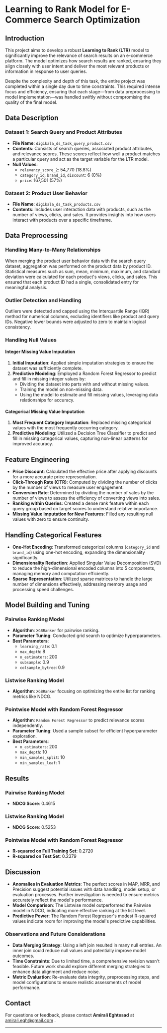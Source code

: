 

# Learning to Rank Model for E-Commerce Search Optimization

## Introduction

This project aims to develop a robust **Learning to Rank (LTR)** model to significantly improve the relevance of search results on an e-commerce platform. The model optimizes how search results are ranked, ensuring they align closely with user intent and deliver the most relevant products or information in response to user queries.

Despite the complexity and depth of this task, the entire project was completed within a single day due to time constraints. This required intense focus and efficiency, ensuring that each stage—from data preprocessing to model implementation—was handled swiftly without compromising the quality of the final model.

## Data Description

### Dataset 1: Search Query and Product Attributes

- **File Name**: `digikala_ds_task_query_product.csv`
- **Contents**: Consists of search queries, associated product attributes, and relevance scores. These scores reflect how well a product matches a particular query and act as the target variable for the LTR model.
- **Null Values**:
  - `relevancy_score_2`: 54,770 (18.8%)
  - `category_id`, `brand_id`, `discount`: 6 (0%)
  - `price`: 167,501 (57%)

### Dataset 2: Product User Behavior

- **File Name**: `digikala_ds_task_products.csv`
- **Contents**: Includes user interaction data with products, such as the number of views, clicks, and sales. It provides insights into how users interact with products over a specific timeframe.

## Data Preprocessing

### Handling Many-to-Many Relationships

When merging the product user behavior data with the search query dataset, aggregation was performed on the product data by product ID. Statistical measures such as sum, mean, minimum, maximum, and standard deviation were calculated for each product's views, clicks, and sales. This ensured that each product ID had a single, consolidated entry for meaningful analysis.

### Outlier Detection and Handling

Outliers were detected and capped using the Interquartile Range (IQR) method for numerical columns, excluding identifiers like product and query IDs. Negative lower bounds were adjusted to zero to maintain logical consistency.

### Handling Null Values

#### Integer Missing Value Imputation

1. **Initial Imputation**: Applied simple imputation strategies to ensure the dataset was sufficiently complete.
2. **Predictive Modeling**: Employed a Random Forest Regressor to predict and fill in missing integer values by:
   - Dividing the dataset into parts with and without missing values.
   - Training the model on non-missing data.
   - Using the model to estimate and fill missing values, leveraging data relationships for accuracy.

#### Categorical Missing Value Imputation

1. **Most Frequent Category Imputation**: Replaced missing categorical values with the most frequently occurring category.
2. **Predictive Modeling**: Utilized a Decision Tree Classifier to predict and fill in missing categorical values, capturing non-linear patterns for improved accuracy.

## Feature Engineering

- **Price Discount**: Calculated the effective price after applying discounts for a more accurate price representation.
- **Click-Through Rate (CTR)**: Computed by dividing the number of clicks by the number of views to measure user engagement.
- **Conversion Rate**: Determined by dividing the number of sales by the number of views to assess the efficiency of converting views into sales.
- **Ranking within Queries**: Created a dense rank feature within each query group based on target scores to understand relative importance.
- **Missing Value Imputation for New Features**: Filled any resulting null values with zero to ensure continuity.

## Handling Categorical Features

- **One-Hot Encoding**: Transformed categorical columns (`category_id` and `brand_id`) using one-hot encoding, expanding the dimensionality significantly.
- **Dimensionality Reduction**: Applied Singular Value Decomposition (SVD) to reduce the high-dimensional encoded columns into 5 components, managing memory and computation efficiently.
- **Sparse Representation**: Utilized sparse matrices to handle the large number of dimensions effectively, addressing memory usage and processing speed challenges.

## Model Building and Tuning

### Pairwise Ranking Model

- **Algorithm**: `XGBRanker` for pairwise ranking.
- **Parameter Tuning**: Conducted grid search to optimize hyperparameters.
- **Best Parameters**:
  - `learning_rate`: 0.1
  - `max_depth`: 8
  - `n_estimators`: 200
  - `subsample`: 0.9
  - `colsample_bytree`: 0.9

### Listwise Ranking Model

- **Algorithm**: `XGBRanker` focusing on optimizing the entire list for ranking metrics like NDCG.

### Pointwise Model with Random Forest Regressor

- **Algorithm**: `Random Forest Regressor` to predict relevance scores independently.
- **Parameter Tuning**: Used a sample subset for efficient hyperparameter exploration.
- **Best Parameters**:
  - `n_estimators`: 200
  - `max_depth`: 10
  - `min_samples_split`: 10
  - `min_samples_leaf`: 1

## Results

### Pairwise Ranking Model

- **NDCG Score**: 0.4615

### Listwise Ranking Model

- **NDCG Score**: 0.5253

### Pointwise Model with Random Forest Regressor

- **R-squared on Full Training Set**: 0.2720
- **R-squared on Test Set**: 0.2379

## Discussion

- **Anomalies in Evaluation Metrics**: The perfect scores in MAP, MRR, and Precision suggest potential issues with data handling, model setup, or evaluation processes. Further investigation is needed to ensure metrics accurately reflect the model's performance.
- **Model Comparison**: The Listwise model outperformed the Pairwise model in NDCG, indicating more effective ranking at the list level.
- **Predictive Power**: The Random Forest Regressor's modest R-squared values indicate room for improving the model's predictive capabilities.

### Observations and Future Considerations

- **Data Merging Strategy**: Using a left join resulted in many null entries. An inner join could reduce null values and potentially improve model outcomes.
- **Time Constraints**: Due to limited time, a comprehensive revision wasn't feasible. Future work should explore different merging strategies to enhance data alignment and reduce noise.
- **Metric Evaluation**: Re-evaluate data integrity, preprocessing steps, and model configurations to ensure realistic assessments of model performance.

## Contact
For questions or feedback, please contact **Amirali Eghtesad** at amirali.egh@gmail.com .

---

